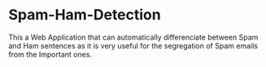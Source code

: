 # Spam-Ham-Detection
This a Web Application that can automatically differenciate between Spam and Ham sentences as it is very useful for the segregation of Spam emails from the Important ones.

